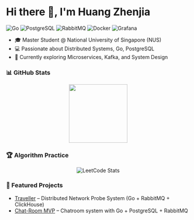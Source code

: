 # Hi there 👋, I'm Huang Zhenjia  
![Go](https://img.shields.io/badge/Go-00ADD8?logo=go&logoColor=white)
![PostgreSQL](https://img.shields.io/badge/PostgreSQL-316192?logo=postgresql&logoColor=white)
![RabbitMQ](https://img.shields.io/badge/RabbitMQ-FF6600?logo=rabbitmq&logoColor=white)
![Docker](https://img.shields.io/badge/Docker-2496ED?logo=docker&logoColor=white)
![Grafana](https://img.shields.io/badge/Grafana-F46800?logo=grafana&logoColor=white)

- 🎓 Master Student @ National University of Singapore (NUS)  
- 💻 Passionate about Distributed Systems, Go, PostgreSQL  
- 🌱 Currently exploring Microservices, Kafka, and System Design  

### 📊 GitHub Stats  

<div align="center">

  <a href="https://github.com/HZHENJ">
    <img height="160" src="https://github-readme-stats.vercel.app/api?username=HZHENJ&show_icons=true&theme=default&count_private=true&hide_border=true" />
  </a>
</div>

### 🏆 Algorithm Practice  

<div align="center">

![LeetCode Stats](https://leetcard.jacoblin.cool/HZHENJ?theme=unicorn&font=Noto%20Sans%20Lisu&site=cn)

</div>

### 🚀 Featured Projects  

- [Traveller](https://github.com/HZHENJ/traveller) – Distributed Network Probe System (Go + RabbitMQ + ClickHouse)  
- [Chat-Room MVP](https://github.com/HZHENJ/chat-room) – Chatroom system with Go + PostgreSQL + RabbitMQ  
